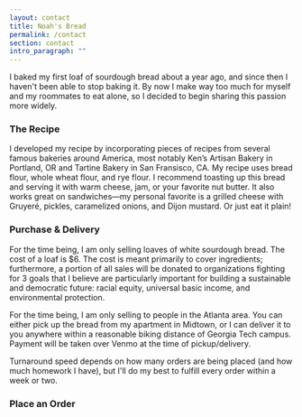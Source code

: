 ```yaml
---
layout: contact
title: Noah's Bread
permalink: /contact
section: contact
intro_paragraph: ""
---
```

I baked my first loaf of sourdough bread about a year ago, and since then I haven't been able to stop baking it. By now I make way too much for myself and my roommates to eat alone, so I decided to begin sharing this passion more widely. 

### The Recipe

I developed my recipe by incorporating pieces of recipes from several famous bakeries around America, most notably Ken’s Artisan Bakery in Portland, OR and Tartine Bakery in San Fransisco, CA. My recipe uses bread flour, whole wheat flour, and rye flour. I recommend toasting up this bread and serving it with warm cheese, jam, or your favorite nut butter. It also works great on sandwiches—my personal favorite is a grilled cheese with Gruyeré, pickles, caramelized onions, and Dijon mustard. Or just eat it plain!

### Purchase & Delivery

For the time being, I am only selling loaves of white sourdough bread. The cost of a loaf is $6. The cost is meant primarily to cover ingredients; furthermore, a portion of all sales will be donated to organizations fighting for 3 goals that I believe are particularly important for building a sustainable and democratic future: racial equity, universal basic income, and environmental protection. 

For the time being, I am only selling to people in the Atlanta area. You can either pick up the bread from my apartment in Midtown, or I can deliver it to you anywhere within a reasonable biking distance of Georgia Tech campus. Payment will be taken over Venmo at the time of pickup/delivery. 

Turnaround speed depends on how many orders are being placed (and how much homework I have), but I'll do my best to fulfill every order within a week or two.

### Place an Order